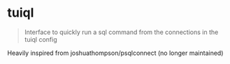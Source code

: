 # tuiql
> Interface to quickly run a sql command from the connections in the tuiql config

Heavily inspired from joshuathompson/psqlconnect (no longer maintained)
